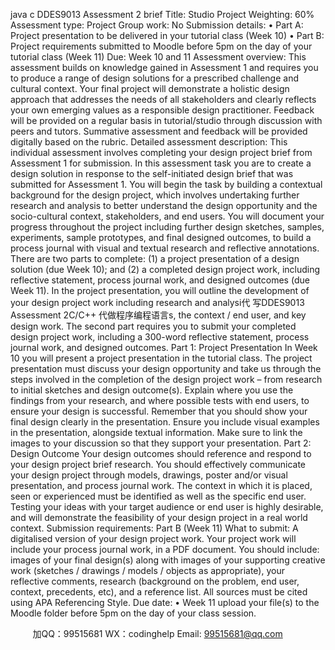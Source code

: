 java c
DDES9013 Assessment   2   brief
Title: Studio Project   Weighting: 60%
Assessment type:   Project   Group work:   No
Submission details:
•          Part A: Project presentation to be   delivered   in   your tutorial class   (Week   10)
•          Part   B: Project   requirements   submitted   to   Moodle   before   5pm   on   the   day   of   your   tutorial   class (Week   11)
Due: Week 10   and   11
Assessment overview:
This assessment builds on knowledge gained in Assessment 1   and   requires you to produce a   range   of   design   solutions   for   a   prescribed   challenge   and   cultural   context. Your   final   project   will   demonstrate   a holistic   design   approach   that   addresses   the   needs   of   all   stakeholders   and   clearly   reflects   your   own   emerging values as a responsible design practitioner.   Feedback will be provided on   a   regular   basis   in tutorial/studio   through   discussion   with   peers   and   tutors. Summative   assessment   and   feedback   will   be provided   digitally   based   on   the   rubric.
Detailed assessment description:
This   individual   assessment   involves   completing   your   design   project   brief   from   Assessment   1 for   submission.
In   this   assessment   task   you   are   to   create   a   design   solution   in   response   to   the   self-initiated   design   brief   that was   submitted   for   Assessment   1. You   will   begin   the   task   by   building   a   contextual   background   for   the design project, which involves undertaking further research and analysis to better understand   the design opportunity and the socio-cultural context, stakeholders, and end users. You will document your progress   throughout   the   project   including   further   design   sketches, samples, experiments, sample   prototypes, and   final   designed   outcomes, to   build   a   process   journal   with   visual   and   textual   research   and   reflective   annotations.
There are two parts to complete: (1) a project presentation of a design solution (due Week   10);   and   (2)   a   completed   design   project   work, including   reflective   statement, process   journal   work, and   designed outcomes (due Week 11).
In the project presentation, you will outline the development of your design project work including research   and analysi代 写DDES9013 Assessment 2C/C++
代做程序编程语言s, the context   / end user, and key design work. The second part requires you to submit your completed   design   project   work, including   a   300-word   reflective   statement, process   journal   work, and designed   outcomes.
Part 1:   Project Presentation
In Week 10 you will present a project presentation in the tutorial class. The project presentation must discuss   your   design   opportunity   and   take   us   through   the   steps   involved   in   the   completion   of   the   design   project   work   – from   research   to   initial   sketches   and   design   outcome(s). Explain   where   you   use   the   findings   from your research, and where possible tests with end users, to ensure your design is successful.
Remember that you should show your final   design clearly in the presentation. Ensure you include visual   examples   in   the   presentation, alongside   textual   information. Make   sure   to   link   the   images   to   your discussion   so   that   they   support   your   presentation.
Part 2: Design   Outcome
Your design outcomes should reference and respond to your design project brief research. You should   effectively   communicate   your   design   project   through   models, drawings, poster   and/or   visual   presentation,   and process   journal work. The context in which it is placed, seen or experienced   must   be   identified   as well   as the specific end user. Testing your ideas with your target audience or end user is highly   desirable,   and will   demonstrate   the   feasibility   of   your   design   project   in   a   real   world   context.
Submission requirements:
Part B   (Week   11)
What   to   submit: A   digitalised   version   of   your   design   project   work.
Your project work will include your process   journal work, in   a PDF document. You should include:   images of   your   final   design(s) along   with   images   of   your   supporting   creative   work   (sketches   / drawings   / models   /   objects as appropriate), your reflective comments, research (background on the problem, end   user, context,   precedents, etc), and a reference list. All sources must   be cited   using APA   Referencing   Style.
Due date:
•          Week 11   upload your file(s) to the Moodle folder   before   5pm   on the day of your class session.

         
加QQ：99515681  WX：codinghelp  Email: 99515681@qq.com

